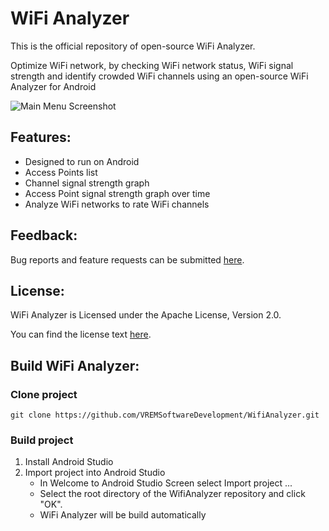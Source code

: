 # WiFi Analyzer
This is the official repository of open-source WiFi Analyzer.

Optimize WiFi network, by checking WiFi network status, WiFi signal strength and identify crowded WiFi channels using an open-source WiFi Analyzer for Android

![Main Menu Screenshot](https://github.com/VREMSoftwareDevelopment/WifiAnalyzer/raw/master/screenshots/screenshot1.png "Main Menu Screenshot")

## Features:
* Designed to run on Android
* Access Points list
* Channel signal strength graph
* Access Point signal strength graph over time
* Analyze WiFi networks to rate WiFi channels

## Feedback:
Bug reports and feature requests can be submitted [here](https://github.com/VREMSoftwareDevelopment/WifiAnalyzer/issues).

## License:
WiFi Analyzer is Licensed under the Apache License, Version 2.0.

You can find the license text [here](http://www.apache.org/licenses/LICENSE-2.0).

## Build WiFi Analyzer:
### Clone project
  `git clone https://github.com/VREMSoftwareDevelopment/WifiAnalyzer.git`
### Build project
  1. Install Android Studio
  2. Import project into Android Studio
      * In Welcome to Android Studio Screen select Import project ...
      * Select the root directory of the WifiAnalyzer repository and click "OK".
      * WiFi Analyzer will be build automatically

